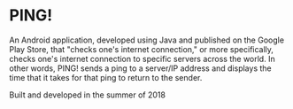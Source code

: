 # PING!


An Android application, developed using Java and published on the Google Play Store, that "checks one's internet connection," or more specifically, checks one's internet connection to specific servers across the world. In other words, PING! sends a ping to a server/IP address and displays the time that it takes for that ping to return to the sender.

Built and developed in the summer of 2018
